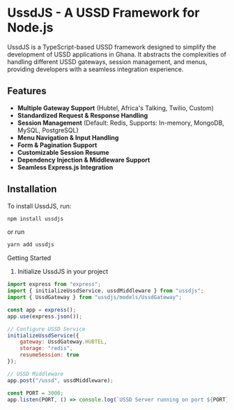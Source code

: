 # UssdJS - A USSD Framework for Node.js

UssdJS is a TypeScript-based USSD framework designed to simplify the development of USSD applications in Ghana. It abstracts the complexities of handling different USSD gateways, session management, and menus, providing developers with a seamless integration experience.

## Features
- **Multiple Gateway Support** (Hubtel, Africa's Talking, Twilio, Custom)
- **Standardized Request & Response Handling**
- **Session Management** (Default: Redis, Supports: In-memory, MongoDB, MySQL, PostgreSQL)
- **Menu Navigation & Input Handling**
- **Form & Pagination Support**
- **Customizable Session Resume**
- **Dependency Injection & Middleware Support**
- **Seamless Express.js Integration**

## Installation
To install UssdJS, run:
```sh
npm install ussdjs
```
or run
```sh
yarn add ussdjs
```

Getting Started

1. Initialize UssdJS in your project
```javascript
import express from "express";
import { initializeUssdService, ussdMiddleware } from "ussdjs";
import { UssdGateway } from "ussdjs/models/UssdGateway";

const app = express();
app.use(express.json());

// Configure USSD Service
initializeUssdService({
    gateway: UssdGateway.HUBTEL,
    storage: "redis",
    resumeSession: true
});

// USSD Middleware
app.post("/ussd", ussdMiddleware);

const PORT = 3000;
app.listen(PORT, () => console.log(`USSD Server running on port ${PORT}`));
```
